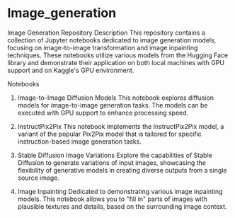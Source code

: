 # Image_generation

Image Generation Repository
Description
This repository contains a collection of Jupyter notebooks dedicated to image generation models, focusing on image-to-image transformation and image inpainting techniques. These notebooks utilize various models from the Hugging Face library and demonstrate their application on both local machines with GPU support and on Kaggle's GPU environment.

Notebooks
1. Image-to-Image Diffusion Models
This notebook explores diffusion models for image-to-image generation tasks. The models can be executed with GPU support to enhance processing speed.

2. InstructPix2Pix
This notebook implements the InstructPix2Pix model, a variant of the popular Pix2Pix model that is tailored for specific instruction-based image generation tasks.

3. Stable Diffusion Image Variations
Explore the capabilities of Stable Diffusion to generate variations of input images, showcasing the flexibility of generative models in creating diverse outputs from a single source image.

4. Image Inpainting
Dedicated to demonstrating various image inpainting models. This notebook allows you to "fill in" parts of images with plausible textures and details, based on the surrounding image context.
